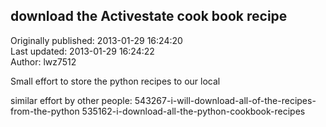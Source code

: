 ## download the Activestate cook book recipe  
Originally published: 2013-01-29 16:24:20  
Last updated: 2013-01-29 16:24:22  
Author: lwz7512   
  
Small effort to store the python recipes to our local


similar effort by other people:
543267-i-will-download-all-of-the-recipes-from-the-python
535162-i-download-all-the-python-cookbook-recipes